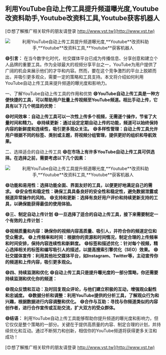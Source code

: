 ## **利用YouTube自动上传工具提升频道曝光度,**Youtube**改资料助手,**Youtube**改资料工具,**Youtube**获客机器人**

[😍想了解推广相关软件的朋友请登录 http://www.vst.tw](http://www.vst.tw)

 <center><img src="https://vst.tw/MP4/tuiguang/png/7.png" alt="利用YouTube自动上传工具提升频道曝光度,**Youtube**改资料助手,**Youtube**改资料工具,**Youtube**获客机器人"></center>

**😄引言：**
在当今数字化时代，社交媒体平台已成为传播信息、分享创意和建立个人品牌的重要工具。作为全球最大的视频分享平台之一，YouTube为用户提供了广阔的机会来展示他们的才华和内容。然而，要在这个竞争激烈的平台上脱颖而出，并吸引更多观众，需要一定的策略和工具支持。本文将介绍如何利用YouTube自动上传工具来提升频道的曝光度和影响力。

一、了解YouTube自动上传工具的作用和优势
**😄YouTube自动上传工具是一种方便快捷的工具，可以帮助用户批量上传视频至YouTube频道。相比手动上传，它具有以下几个明显的优势：**

**😄时间效率：自动上传工具可以一次性上传多个视频，无需逐个操作，节省了大量时间和精力。**
**😄持续更新：通过设定定期自动上传的功能，频道可以始终保持内容的新鲜度和连续性，吸引更多观众关注。**
**😄多样性管理：自动上传工具允许用户根据不同的标签、类别或主题，将视频分组管理，提供更好的组织和导航效果。**

二、选择适合的自动上传工具
**😄在市场上有许多YouTube自动上传工具可供选择。在选择之前，需要考虑以下几个因素：**

 <center><img src="https://vst.tw/MP4/tuiguang/png/0.png" alt="利用YouTube自动上传工具提升频道曝光度,**Youtube**改资料助手,**Youtube**改资料工具,**Youtube**获客机器人"></center>

**😄功能和易用性：选择功能全面、界面友好的工具，以便更好地满足自己的需求。**
**😄安全性和稳定性：确保工具具备良好的安全性和稳定性，避免数据泄露或频道异常操作的风险。**
**😄支持和更新：选择有良好用户评价和持续更新支持的工具，以确保能获得最佳的使用体验。**

**😄三、制定自动上传计划**
**😄一旦选择了适合的自动上传工具，接下来需要制定一个有效的上传计划：**

**😄视频质量和内容：确保你的视频内容高质量、吸引人，并符合你的频道定位和受众需求。**
**😄上传频率和时间：根据你的资源和时间情况，制定合理的上传频率和时间安排，保持内容连续性和新鲜度。**
**😄标签和描述优化：针对每个视频，精心选择相关的标签和编写吸引人的描述，以提高搜索引擎优化（SEO）效果。**
**😄社交媒体宣传：利用其他社交媒体平台，如Instagram、Twitter等，主动宣传你的频道和上传内容，吸引更多观众。**

**😄四、持续监测和优化**
**😄自动上传工具只是提升曝光度的一部分策略，你还需要持续监测和优化你的频道：**

**😄观众反馈和互动：及时回复观众评论，与他们建立积极的互动，增强观众黏性和忠诚度。**
**😄数据分析和调整：利用YouTube提供的分析工具，了解观众行为和兴趣，根据数据进行内容调整和优化。**
**😄合作与互助：寻找与你频道类似的内容创作者，进行合作宣传或互助交流，扩大双方的受众群体。**

**😄结语：**
利用YouTube自动上传工具能够帮助你提升频道的曝光度和影响力，但它仅仅是整个策略的一部分。关键在于提供高质量的内容、制定合理的计划，并持续优化和互动。通过不断努力和创新，相信你的YouTube频道将获得更多关注和成功！

[😍想了解推广相关软件的朋友请登录 http://www.vst.tw](http://www.vst.tw)



